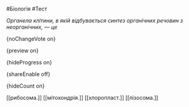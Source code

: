 #Біологія #Тест

*Органела клітини, в якій відбувається синтез органічних речовин з неорганічних, — це*

{noChangeVote on}

{preview on}

{hideProgress on}

{shareEnable off}

{hideCount on}

[[рибосома.]]
[[мітохондрія.]]
[[хлоропласт.]]
[[лізосома.]]
